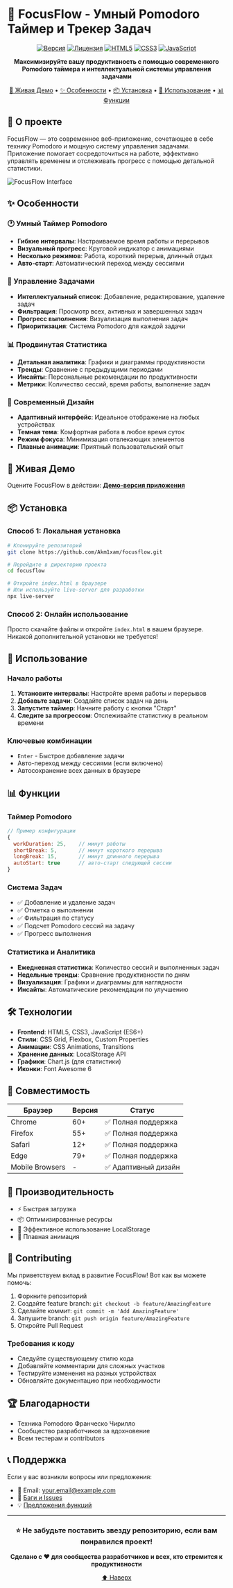 # 🍅 FocusFlow - Умный Pomodoro Таймер и Трекер Задач

<div align="center">

[![Версия](https://img.shields.io/badge/версия-2.0.0-blue.svg)](https://github.com/yourusername/focusflow)
[![Лицензия](https://img.shields.io/badge/лицензия-MIT-green.svg)](LICENSE)
[![HTML5](https://img.shields.io/badge/HTML5-%23E34F26.svg?logo=html5&logoColor=white)](https://developer.mozilla.org/ru-RU/docs/Web/HTML)
[![CSS3](https://img.shields.io/badge/CSS3-%231572B6.svg?logo=css3&logoColor=white)](https://developer.mozilla.org/ru-RU/docs/Web/CSS)
[![JavaScript](https://img.shields.io/badge/JavaScript-%23F7DF1E.svg?logo=javascript&logoColor=black)](https://developer.mozilla.org/ru-RU/docs/Web/JavaScript)

**Максимизируйте вашу продуктивность с помощью современного Pomodoro таймера и интеллектуальной системы управления задачами**

[🚀 Живая Демо](#живая-демо) • [✨ Особенности](#особенности) • [📦 Установка](#установка) • [🎯 Использование](#использование) • [📊 Функции](#функции)

</div>

## 🌟 О проекте

FocusFlow — это современное веб-приложение, сочетающее в себе технику Pomodoro и мощную систему управления задачами. Приложение помогает сосредоточиться на работе, эффективно управлять временем и отслеживать прогресс с помощью детальной статистики.

![FocusFlow Interface](/img/focusflow-int.png)

## ✨ Особенности

### 🕐 Умный Таймер Pomodoro
- **Гибкие интервалы**: Настраиваемое время работы и перерывов
- **Визуальный прогресс**: Круговой индикатор с анимациями
- **Несколько режимов**: Работа, короткий перерыв, длинный отдых
- **Авто-старт**: Автоматический переход между сессиями

### 📝 Управление Задачами
- **Интеллектуальный список**: Добавление, редактирование, удаление задач
- **Фильтрация**: Просмотр всех, активных и завершенных задач
- **Прогресс выполнения**: Визуализация выполнения задач
- **Приоритизация**: Система Pomodoro для каждой задачи

### 📊 Продвинутая Статистика
- **Детальная аналитика**: Графики и диаграммы продуктивности
- **Тренды**: Сравнение с предыдущими периодами
- **Инсайты**: Персональные рекомендации по продуктивности
- **Метрики**: Количество сессий, время работы, выполнение задач

### 🎨 Современный Дизайн
- **Адаптивный интерфейс**: Идеальное отображение на любых устройствах
- **Темная тема**: Комфортная работа в любое время суток
- **Режим фокуса**: Минимизация отвлекающих элементов
- **Плавные анимации**: Приятный пользовательский опыт

## 🚀 Живая Демо

Оцените FocusFlow в действии: **[Демо-версия приложения](https://akm1xam.github.io/focusflow/)**

## 📦 Установка

### Способ 1: Локальная установка
```bash
# Клонируйте репозиторий
git clone https://github.com/Akm1xam/focusflow.git

# Перейдите в директорию проекта
cd focusflow

# Откройте index.html в браузере
# Или используйте live-server для разработки
npx live-server
```

### Способ 2: Онлайн использование
Просто скачайте файлы и откройте `index.html` в вашем браузере. Никакой дополнительной установки не требуется!

## 🎯 Использование

### Начало работы
1. **Установите интервалы**: Настройте время работы и перерывов
2. **Добавьте задачи**: Создайте список задач на день
3. **Запустите таймер**: Начните работу с кнопки "Старт"
4. **Следите за прогрессом**: Отслеживайте статистику в реальном времени

### Ключевые комбинации
- `Enter` - Быстрое добавление задачи
- Авто-переход между сессиями (если включено)
- Автосохранение всех данных в браузере

## 📊 Функции

### Таймер Pomodoro
```javascript
// Пример конфигурации
{
  workDuration: 25,    // минут работы
  shortBreak: 5,       // минут короткого перерыва
  longBreak: 15,       // минут длинного перерыва
  autoStart: true      // авто-старт следующей сессии
}
```

### Система Задач
- ✅ Добавление и удаление задач
- ✅ Отметка о выполнении
- ✅ Фильтрация по статусу
- ✅ Подсчет Pomodoro сессий на задачу
- ✅ Прогресс выполнения

### Статистика и Аналитика
- **Ежедневная статистика**: Количество сессий и выполненных задач
- **Недельные тренды**: Сравнение продуктивности по дням
- **Визуализация**: Графики и диаграммы для наглядности
- **Инсайты**: Автоматические рекомендации по улучшению

## 🛠 Технологии

- **Frontend**: HTML5, CSS3, JavaScript (ES6+)
- **Стили**: CSS Grid, Flexbox, Custom Properties
- **Анимации**: CSS Animations, Transitions
- **Хранение данных**: LocalStorage API
- **Графики**: Chart.js (для статистики)
- **Иконки**: Font Awesome 6

## 📱 Совместимость

| Браузер | Версия | Статус |
|---------|---------|---------|
| Chrome | 60+ | ✅ Полная поддержка |
| Firefox | 55+ | ✅ Полная поддержка |
| Safari | 12+ | ✅ Полная поддержка |
| Edge | 79+ | ✅ Полная поддержка |
| Mobile Browsers | - | ✅ Адаптивный дизайн |

## 🚀 Производительность

- ⚡ Быстрая загрузка
- 📦 Оптимизированные ресурсы
- 💾 Эффективное использование LocalStorage
- 🎯 Плавная анимация

## 🤝 Contributing

Мы приветствуем вклад в развитие FocusFlow! Вот как вы можете помочь:

1. Форкните репозиторий
2. Создайте feature branch: `git checkout -b feature/AmazingFeature`
3. Сделайте коммит: `git commit -m 'Add AmazingFeature'`
4. Запушите branch: `git push origin feature/AmazingFeature`
5. Откройте Pull Request

### Требования к коду
- Следуйте существующему стилю кода
- Добавляйте комментарии для сложных участков
- Тестируйте изменения на разных устройствах
- Обновляйте документацию при необходимости

## 🏆 Благодарности

- Техника Pomodoro Франческо Чирилло
- Сообщество разработчиков за вдохновение
- Всем тестерам и contributors

## 📞 Поддержка

Если у вас возникли вопросы или предложения:

- 📧 Email: your.email@example.com
- 🐛 [Баги и Issues](https://github.com/Akm1xam/focusflow/issues)
- 💡 [Предложения функций](https://github.com/Akm1xam/focusflow/discussions)


---

<div align="center">

### ⭐ Не забудьте поставить звезду репозиторию, если вам понравился проект!

**Сделано с ❤️ для сообщества разработчиков и всех, кто стремится к продуктивности**

[⬆ Наверх](#-focusflow---умный-pomodoro-таймер-и-трекер-задач)

</div>